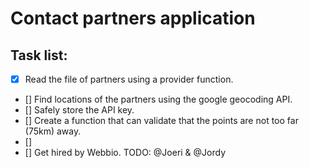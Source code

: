 # Contact partners application

## Task list:

- [x] Read the file of partners using a provider function.
- [] Find locations of the partners using the google geocoding API.
- [] Safely store the API key.
- [] Create a function that can validate that the points are not too far (75km) away.
- [] 
- [] Get hired by Webbio. TODO: @Joeri & @Jordy
